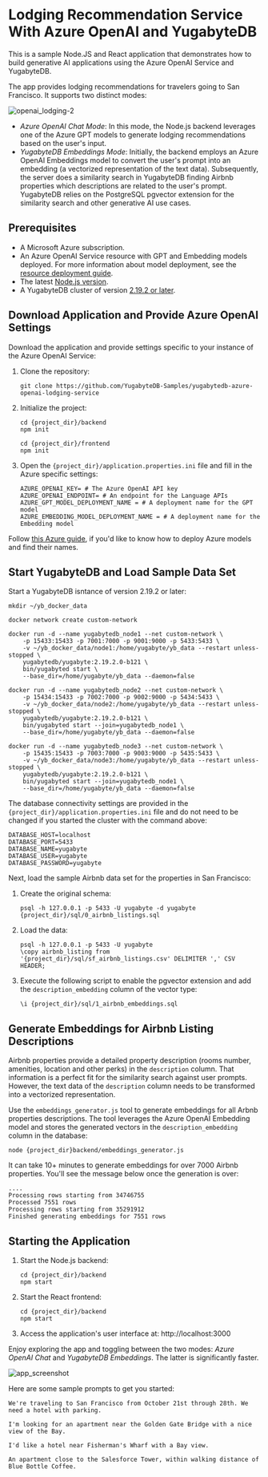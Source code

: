 # Lodging Recommendation Service With Azure OpenAI and YugabyteDB

This is a sample Node.JS and React application that demonstrates how to build generative AI applications using the Azure OpenAI Service and YugabyteDB.

The app provides lodging recommendations for travelers going to San Francisco. It supports two distinct modes:

![openai_lodging-2](https://github.com/YugabyteDB-Samples/openai-pgvector-lodging-service/assets/1537233/99d8c571-bf6c-4bab-970c-5df9f6a76080)

* *Azure OpenAI Chat Mode*: In this mode, the Node.js backend leverages one of the Azure GPT models to generate lodging recommendations based on the user's input.
* *YugabyteDB Embeddings Mode*: Initially, the backend employs an Azure OpenAI Embeddings model to convert the user's prompt into an embedding (a vectorized representation of the text data). Subsequently, the server does a similarity search in YugabyteDB finding Airbnb properties which descriptions are related to the user's prompt. YugabyteDB relies on the PostgreSQL pgvector extension for the similarity search and other generative AI use cases.

## Prerequisites

* A Microsoft Azure subscription.
* An Azure OpenAI Service resource with GPT and Embedding models deployed. For more information about model deployment, see the [resource deployment guide](https://learn.microsoft.com/en-us/azure/ai-services/openai/how-to/create-resource?pivots=web-portal).
* The latest [Node.js version](https://github.com/nodejs/release#release-schedule).
* A YugabyteDB cluster of version [2.19.2 or later](https://download.yugabyte.com/).

## Download Application and Provide Azure OpenAI Settings

Download the application and provide settings specific to your instance of the Azure OpenAI Service:

1. Clone the repository:
    ```shell
    git clone https://github.com/YugabyteDB-Samples/yugabytedb-azure-openai-lodging-service
    ```
2. Initialize the project:
    ```shell
    cd {project_dir}/backend
    npm init 

    cd {project_dir}/frontend
    npm init 
    ```
3. Open the `{project_dir}/application.properties.ini` file and fill in the Azure specific settings:
    ```properties
    AZURE_OPENAI_KEY= # The Azure OpenAI API key
    AZURE_OPENAI_ENDPOINT= # An endpoint for the Language APIs
    AZURE_GPT_MODEL_DEPLOYMENT_NAME = # A deployment name for the GPT model
    AZURE_EMBEDDING_MODEL_DEPLOYMENT_NAME = # A deployment name for the Embedding model
    ```

Follow [this Azure guide](https://learn.microsoft.com/en-us/azure/ai-services/openai/how-to/create-resource?pivots=web-portal), if you'd like to know how to deploy Azure models and find their names.

## Start YugabyteDB and Load Sample Data Set

Start a YugabyteDB isntance of version 2.19.2 or later:
```shell
mkdir ~/yb_docker_data

docker network create custom-network

docker run -d --name yugabytedb_node1 --net custom-network \
    -p 15433:15433 -p 7001:7000 -p 9001:9000 -p 5433:5433 \
    -v ~/yb_docker_data/node1:/home/yugabyte/yb_data --restart unless-stopped \
    yugabytedb/yugabyte:2.19.2.0-b121 \
    bin/yugabyted start \
    --base_dir=/home/yugabyte/yb_data --daemon=false

docker run -d --name yugabytedb_node2 --net custom-network \
    -p 15434:15433 -p 7002:7000 -p 9002:9000 -p 5434:5433 \
    -v ~/yb_docker_data/node2:/home/yugabyte/yb_data --restart unless-stopped \
    yugabytedb/yugabyte:2.19.2.0-b121 \
    bin/yugabyted start --join=yugabytedb_node1 \
    --base_dir=/home/yugabyte/yb_data --daemon=false
    
docker run -d --name yugabytedb_node3 --net custom-network \
    -p 15435:15433 -p 7003:7000 -p 9003:9000 -p 5435:5433 \
    -v ~/yb_docker_data/node3:/home/yugabyte/yb_data --restart unless-stopped \
    yugabytedb/yugabyte:2.19.2.0-b121 \
    bin/yugabyted start --join=yugabytedb_node1 \
    --base_dir=/home/yugabyte/yb_data --daemon=false
```

The database connectivity settings are provided in the `{project_dir}/application.properties.ini` file and do not need to be changed if you started the cluster with the command above:
```properties
DATABASE_HOST=localhost
DATABASE_PORT=5433
DATABASE_NAME=yugabyte
DATABASE_USER=yugabyte
DATABASE_PASSWORD=yugabyte
```

Next, load the sample Airbnb data set for the properties in San Francisco:
1. Create the original schema:
    ```shell
    psql -h 127.0.0.1 -p 5433 -U yugabyte -d yugabyte {project_dir}/sql/0_airbnb_listings.sql
    ```

2. Load the data:
    ```shell
    psql -h 127.0.0.1 -p 5433 -U yugabyte
    \copy airbnb_listing from '{project_dir}/sql/sf_airbnb_listings.csv' DELIMITER ',' CSV HEADER;
    ```
3. Execute the following script to enable the pgvector extension and add the `description_embedding` column of the vector type:
    ```shell
    \i {project_dir}/sql/1_airbnb_embeddings.sql
    ```
## Generate Embeddings for Airbnb Listing Descriptions

Airbnb properties provide a detailed property description (rooms number, amenities, location and other perks) in the `description` column. That information is a perfect fit for the similarity search against user prompts. However, the text data of the `description` column needs to be transformed into a vectorized representation.

Use the `embeddings_generator.js` tool to generate embeddings for all Arbnb properties descriptions. The tool leverages the Azure OpenAI Embedding model and stores the generated vectors in the `description_embedding` column in the database:

```shell
node {project_dir}backend/embeddings_generator.js
```

It can take 10+ minutes to generate embeddings for over 7000 Airbnb properties. You'll see the message below once the generation is over:
```shell
....
Processing rows starting from 34746755
Processed 7551 rows
Processing rows starting from 35291912
Finished generating embeddings for 7551 rows
```

## Starting the Application

1. Start the Node.js backend:
    ```shell
    cd {project_dir}/backend
    npm start
    ```
2. Start the React frontend:
    ```shell
    cd {project_dir}/backend
    npm start
    ```

3. Access the application's user interface at:
    http://localhost:3000

Enjoy exploring the app and toggling between the two modes: *Azure OpenAI Chat* and *YugabyteDB Embeddings*. The latter is significantly faster.

![app_screenshot](https://github.com/YugabyteDB-Samples/openai-pgvector-lodging-service/assets/1537233/58c573d6-7632-4cf4-96e1-066d3b0c6314)

Here are some sample prompts to get you started:
```
We're traveling to San Francisco from October 21st through 28th. We need a hotel with parking.

I'm looking for an apartment near the Golden Gate Bridge with a nice view of the Bay.

I'd like a hotel near Fisherman's Wharf with a Bay view.

An apartment close to the Salesforce Tower, within walking distance of Blue Bottle Coffee.
```
